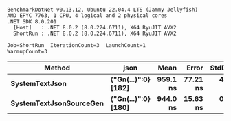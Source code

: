 ```

BenchmarkDotNet v0.13.12, Ubuntu 22.04.4 LTS (Jammy Jellyfish)
AMD EPYC 7763, 1 CPU, 4 logical and 2 physical cores
.NET SDK 8.0.201
  [Host]   : .NET 8.0.2 (8.0.224.6711), X64 RyuJIT AVX2
  ShortRun : .NET 8.0.2 (8.0.224.6711), X64 RyuJIT AVX2

Job=ShortRun  IterationCount=3  LaunchCount=1  
WarmupCount=3  

```
| Method                  | json                | Mean     | Error    | StdDev  | Min      | Max      | Allocated |
|------------------------ |-------------------- |---------:|---------:|--------:|---------:|---------:|----------:|
| **SystemTextJson**          | **{&quot;Gn(...)&quot;:0} [182]** | **959.1 ns** | **77.21 ns** | **4.23 ns** | **955.6 ns** | **963.8 ns** |     **104 B** |
| **SystemTextJsonSourceGen** | **{&quot;Gn(...)&quot;:0} [180]** | **944.0 ns** | **15.63 ns** | **0.86 ns** | **943.3 ns** | **944.9 ns** |     **104 B** |

